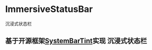 # ImmersiveStatusBar
沉浸式状态栏

## 基于开源框架[SystemBarTint](https://github.com/jgilfelt/SystemBarTint)实现 沉浸式状态栏
